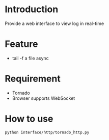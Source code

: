 Introduction
======================

Provide a web interface to view log in real-time

Feature
=====================

* tail -f a file async


Requirement
=====================

* Tornado
* Browser supports WebSocket

How to use
====================

    python interface/http/tornado_http.py


